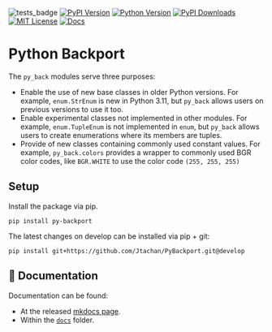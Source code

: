 ![tests_badge](https://github.com/Jtachan/PyBackport/actions/workflows/unittests.yml/badge.svg)
[![PyPI Version](https://img.shields.io/pypi/v/PyBackport)](https://pypi.org/project/PyBackport/)
[![Python Version](https://img.shields.io/badge/python-3.8+-blue)](https://www.python.org/downloads/) 
[![PyPI Downloads](https://img.shields.io/pypi/dm/PyBackport)](https://pypi.org/project/PyBackport/) 
[![MIT License](https://img.shields.io/github/license/Jtachan/PyBackport)](https://github.com/Jtachan/PyBackport/blob/master/LICENSE)
[![Docs](https://img.shields.io/badge/Read_the_docs-blue)](https://Jtachan.github.io/PyBackport/)

# Python Backport

The `py_back` modules serve three purposes:

* Enable the use of new base classes in older Python versions. For example, `enum.StrEnum` is new in Python 3.11, but `py_back` allows users on previous versions to use it too.
* Enable experimental classes not implemented in other modules. For example, `enum.TupleEnum` is not implemented in `enum`, but `py_back` allows users to create enumerations where its members are tuples.
* Provide of new classes containing commonly used constant values. For example, `py_back.colors` provides a wrapper to commonly used BGR color codes, like `BGR.WHITE` to use the color code `(255, 255, 255)`


## Setup

Install the package via pip.

```shell
pip install py-backport
```

The latest changes on develop can be installed via pip + git:
```shell
pip install git+https://github.com/Jtachan/PyBackport.git@develop
```

## 📖 Documentation

Documentation can be found:

- At the released [mkdocs page](jtachan.github.io/pybackport).
- Within the [`docs`](https://github.com/Jtachan/PyBackport/blob/main/docs/index.md) folder.
